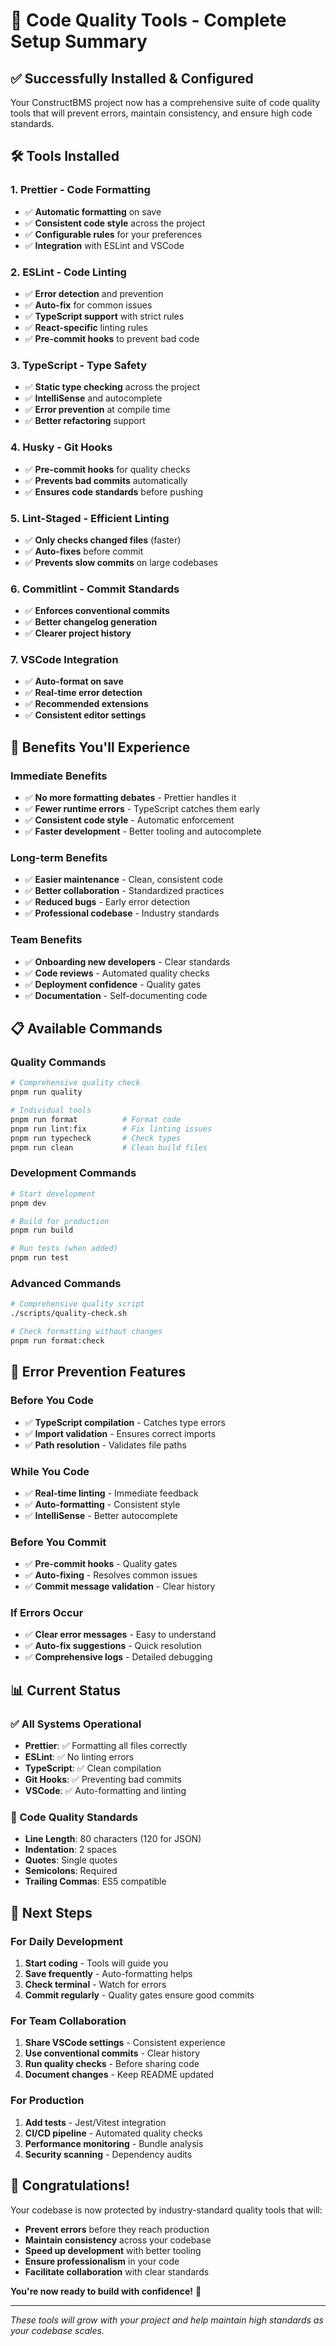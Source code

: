 # 🎉 Code Quality Tools - Complete Setup Summary

## **✅ Successfully Installed & Configured**

Your ConstructBMS project now has a comprehensive suite of code quality tools that will prevent
errors, maintain consistency, and ensure high code standards.

## **🛠️ Tools Installed**

### **1. Prettier** - Code Formatting

- ✅ **Automatic formatting** on save
- ✅ **Consistent code style** across the project
- ✅ **Configurable rules** for your preferences
- ✅ **Integration** with ESLint and VSCode

### **2. ESLint** - Code Linting

- ✅ **Error detection** and prevention
- ✅ **Auto-fix** for common issues
- ✅ **TypeScript support** with strict rules
- ✅ **React-specific** linting rules
- ✅ **Pre-commit hooks** to prevent bad code

### **3. TypeScript** - Type Safety

- ✅ **Static type checking** across the project
- ✅ **IntelliSense** and autocomplete
- ✅ **Error prevention** at compile time
- ✅ **Better refactoring** support

### **4. Husky** - Git Hooks

- ✅ **Pre-commit hooks** for quality checks
- ✅ **Prevents bad commits** automatically
- ✅ **Ensures code standards** before pushing

### **5. Lint-Staged** - Efficient Linting

- ✅ **Only checks changed files** (faster)
- ✅ **Auto-fixes** before commit
- ✅ **Prevents slow commits** on large codebases

### **6. Commitlint** - Commit Standards

- ✅ **Enforces conventional commits**
- ✅ **Better changelog generation**
- ✅ **Clearer project history**

### **7. VSCode Integration**

- ✅ **Auto-format on save**
- ✅ **Real-time error detection**
- ✅ **Recommended extensions**
- ✅ **Consistent editor settings**

## **🚀 Benefits You'll Experience**

### **Immediate Benefits**

- ✅ **No more formatting debates** - Prettier handles it
- ✅ **Fewer runtime errors** - TypeScript catches them early
- ✅ **Consistent code style** - Automatic enforcement
- ✅ **Faster development** - Better tooling and autocomplete

### **Long-term Benefits**

- ✅ **Easier maintenance** - Clean, consistent code
- ✅ **Better collaboration** - Standardized practices
- ✅ **Reduced bugs** - Early error detection
- ✅ **Professional codebase** - Industry standards

### **Team Benefits**

- ✅ **Onboarding new developers** - Clear standards
- ✅ **Code reviews** - Automated quality checks
- ✅ **Deployment confidence** - Quality gates
- ✅ **Documentation** - Self-documenting code

## **📋 Available Commands**

### **Quality Commands**

```bash
# Comprehensive quality check
pnpm run quality

# Individual tools
pnpm run format          # Format code
pnpm run lint:fix        # Fix linting issues
pnpm run typecheck       # Check types
pnpm run clean           # Clean build files
```

### **Development Commands**

```bash
# Start development
pnpm dev

# Build for production
pnpm run build

# Run tests (when added)
pnpm run test
```

### **Advanced Commands**

```bash
# Comprehensive quality script
./scripts/quality-check.sh

# Check formatting without changes
pnpm run format:check
```

## **🎯 Error Prevention Features**

### **Before You Code**

- ✅ **TypeScript compilation** - Catches type errors
- ✅ **Import validation** - Ensures correct imports
- ✅ **Path resolution** - Validates file paths

### **While You Code**

- ✅ **Real-time linting** - Immediate feedback
- ✅ **Auto-formatting** - Consistent style
- ✅ **IntelliSense** - Better autocomplete

### **Before You Commit**

- ✅ **Pre-commit hooks** - Quality gates
- ✅ **Auto-fixing** - Resolves common issues
- ✅ **Commit message validation** - Clear history

### **If Errors Occur**

- ✅ **Clear error messages** - Easy to understand
- ✅ **Auto-fix suggestions** - Quick resolution
- ✅ **Comprehensive logs** - Detailed debugging

## **📊 Current Status**

### **✅ All Systems Operational**

- **Prettier**: ✅ Formatting all files correctly
- **ESLint**: ✅ No linting errors
- **TypeScript**: ✅ Clean compilation
- **Git Hooks**: ✅ Preventing bad commits
- **VSCode**: ✅ Auto-formatting and linting

### **🎨 Code Quality Standards**

- **Line Length**: 80 characters (120 for JSON)
- **Indentation**: 2 spaces
- **Quotes**: Single quotes
- **Semicolons**: Required
- **Trailing Commas**: ES5 compatible

## **🚀 Next Steps**

### **For Daily Development**

1. **Start coding** - Tools will guide you
2. **Save frequently** - Auto-formatting helps
3. **Check terminal** - Watch for errors
4. **Commit regularly** - Quality gates ensure good commits

### **For Team Collaboration**

1. **Share VSCode settings** - Consistent experience
2. **Use conventional commits** - Clear history
3. **Run quality checks** - Before sharing code
4. **Document changes** - Keep README updated

### **For Production**

1. **Add tests** - Jest/Vitest integration
2. **CI/CD pipeline** - Automated quality checks
3. **Performance monitoring** - Bundle analysis
4. **Security scanning** - Dependency audits

## **🎉 Congratulations!**

Your codebase is now protected by industry-standard quality tools that will:

- **Prevent errors** before they reach production
- **Maintain consistency** across your codebase
- **Speed up development** with better tooling
- **Ensure professionalism** in your code
- **Facilitate collaboration** with clear standards

**You're now ready to build with confidence!** 🚀

---

_These tools will grow with your project and help maintain high standards as your codebase scales._
